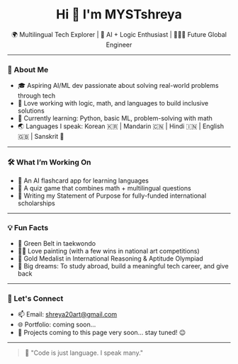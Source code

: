 <h1 align="center">Hi 👋 I'm MYSTshreya</h1>
<p align="center">
  🌍 Multilingual Tech Explorer | 🧠 AI + Logic Enthusiast | 👩🏻‍💻 Future Global Engineer  
</p>

---

### 🚀 About Me

- 🎓 Aspiring AI/ML dev passionate about solving real-world problems through tech
- 🧠 Love working with logic, math, and languages to build inclusive solutions
- 🌱 Currently learning: Python, basic ML, problem-solving with math
- 🌏 Languages I speak: Korean 🇰🇷 | Mandarin 🇨🇳 | Hindi 🇮🇳 | English 🇬🇧 | Sanskrit 🚩

---

### 🛠 What I’m Working On

- 🤖 An AI flashcard app for learning languages  
- 🧩 A quiz game that combines math + multilingual questions  
- 📝 Writing my Statement of Purpose for fully-funded international scholarships  

---

### 💡 Fun Facts

- 🥋 Green Belt in taekwondo  
- 🧑‍🎨 Love painting (with a few wins in national art competitions)  
- 🧩 Gold Medalist in International Reasoning & Aptitude Olympiad  
- 🎯 Big dreams: To study abroad, build a meaningful tech career, and give back

---

### 🔗 Let's Connect

- 📫 Email: shreya20art@gmail.com 
- 🌐 Portfolio: coming soon...
- 🧠 Projects coming to this page very soon... stay tuned! 😉

---

> 💬 "Code is just language. I speak many."
